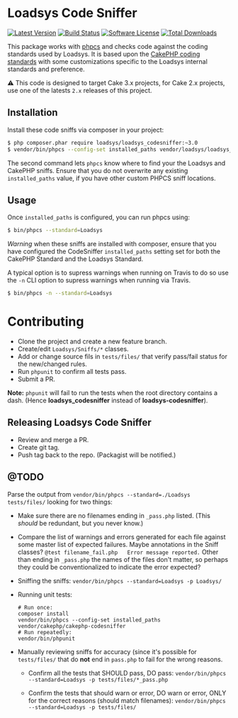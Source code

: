 # Loadsys Code Sniffer

[![Latest Version](https://img.shields.io/github/release/loadsys/loadsys_codesniffer.svg?style=flat-square)](https://github.com/loadsys/loadsys_codesniffer/releases)
[![Build Status](https://travis-ci.org/loadsys/loadsys_codesniffer.png?branch=master)](http://travis-ci.org/loadsys/loadsys_codesniffer)
[![Software License](https://img.shields.io/badge/license-MIT-brightgreen.svg?style=flat-square)](LICENSE.txt)
[![Total Downloads](https://img.shields.io/packagist/dt/loadsys/loadsys_codesniffer.svg?style=flat-square)](https://packagist.org/packages/loadsys/loadsys_codesniffer)

This package works with [phpcs](http://pear.php.net/manual/en/package.php.php-codesniffer.php)
and checks code against the coding standards used by Loadsys. It is based upon the
[CakePHP coding standards](https://github.com/cakephp/cakephp-codesniffer) with some customizations specific to the Loadsys internal standards and preference.

:warning: This code is designed to target Cake 3.x projects, for Cake 2.x projects, use one of the latests `2.x` releases of this project.

## Installation

Install these code sniffs via composer in your project:

```bash
$ php composer.phar require loadsys/loadsys_codesniffer:~3.0
$ vendor/bin/phpcs --config-set installed_paths vendor/loadsys/loadsys_codesniffer,vendor/cakephp/cakephp-codesniffer
```

The second command lets `phpcs` know where to find your the Loadsys and CakePHP sniffs. Ensure that you do not overwrite any existing `installed_paths` value, if you have other custom PHPCS sniff locations.

## Usage

Once `installed_paths` is configured, you can run phpcs using:

```bash
$ bin/phpcs --standard=Loadsys
```

*Warning* when these sniffs are installed with composer, ensure that you have configured the CodeSniffer `installed_paths` setting set for both the CakePHP Standard and the Loadsys Standard.

A typical option is to supress warnings when running on Travis to do so use the `-n` CLI option to supress warnings when running via Travis.

```bash
$ bin/phpcs -n --standard=Loadsys
```

# Contributing

* Clone the project and create a new feature branch.
* Create/edit `Loadsys/Sniffs/*` classes.
* Add or change source fils in `tests/files/` that verify pass/fail status for the new/changed rules.
* Run `phpunit` to confirm all tests pass.
* Submit a PR.

**Note:** `phpunit` will fail to run the tests when the root directory contains a dash. (Hence **loadsys_codesniffer** instead of **loadsys-codesniffer**).


## Releasing Loadsys Code Sniffer

* Review and merge a PR.
* Create git tag.
* Push tag back to the repo. (Packagist will be notified.)


## @TODO

Parse the output from `vendor/bin/phpcs --standard=./Loadsys tests/files/` looking for two things:

* Make sure there are no filenames ending in `_pass.php` listed. (This _should_ be redundant, but you never know.)
* Compare the list of warnings and errors generated for each file against some master list of expected failures. Maybe annotations in the Sniff classes? `@test	filename_fail.php	Error message reported.` Other than ending in `_pass.php` the names of the files don't matter, so perhaps they could be conventionalized to indicate the error expected?


* Sniffing the sniffs: `vendor/bin/phpcs --standard=Loadsys -p Loadsys/`

* Running unit tests:

	```
	# Run once:
	composer install
	vendor/bin/phpcs --config-set installed_paths vendor/cakephp/cakephp-codesniffer
	# Run repeatedly:
	vendor/bin/phpunit
	```

* Manually reviewing sniffs for accuracy (since it's possible for `tests/files/` that do **not** end in `pass.php` to fail for the wrong reasons.

	* Confirm all the tests that SHOULD pass, DO pass: `vendor/bin/phpcs --standard=Loadsys -p tests/files/*_pass.php`

	* Confirm the tests that should warn or error, DO warn or error, ONLY for the correct reasons (should match filenames): `vendor/bin/phpcs --standard=Loadsys -p tests/files/`

